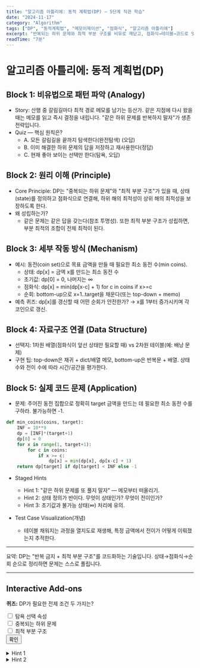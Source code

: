 ```yaml
---
title: "알고리즘 아틀리에: 동적 계획법(DP) — 5단계 직관 학습"
date: "2024-11-17"
category: "Algorithm"
tags: ["DP", "동적계획법", "메모이제이션", "점화식", "알고리즘 아틀리에"]
excerpt: "반복되는 하위 문제와 최적 부분 구조를 비유로 깨닫고, 점화식→테이블→코드로 잇습니다."
readTime: "7분"
---
```


# 알고리즘 아틀리에: 동적 계획법(DP)

## Block 1: 비유법으로 패턴 파악 (Analogy)

- Story: 산행 중 갈림길마다 최적 경로 메모를 남기는 등산가. 같은 지점에 다시 왔을 때는 메모를 읽고 즉시 결정을 내립니다. "같은 하위 문제를 반복하지 말자"가 생존 전략입니다.
- Quiz — 핵심 원칙은?
  - A. 모든 갈림길을 끝까지 탐색한다(완전탐색) (오답)
  - B. 이미 해결한 하위 문제의 답을 저장하고 재사용한다(정답)
  - C. 현재 좋아 보이는 선택만 한다(탐욕, 오답)

## Block 2: 원리 이해 (Principle)

- Core Principle: DP는 "중복되는 하위 문제"와 "최적 부분 구조"가 있을 때, 상태(state)를 정의하고 점화식으로 연결해, 하위 해의 최적성이 상위 해의 최적성을 보장하도록 한다.
- 왜 성립하는가?
  - 같은 문제는 같은 답을 갖는다(참조 투명성). 또한 최적 부분 구조가 성립하면, 부분 최적의 조합이 전체 최적이 된다.

## Block 3: 세부 작동 방식 (Mechanism)

- 예시: 동전(coin set)으로 목표 금액을 만들 때 필요한 최소 동전 수(min coins).
  - 상태: dp[x] = 금액 x를 만드는 최소 동전 수
  - 초기값: dp[0] = 0, 나머지는 ∞
  - 점화식: dp[x] = min(dp[x-c] + 1) for c in coins if x>=c
  - 순회: bottom-up으로 x=1..target을 채운다(또는 top-down + memo)
- 예측 퀴즈: dp[x]를 갱신할 때 어떤 순회가 안전한가? → x를 1부터 증가시키며 각 코인으로 갱신.

## Block 4: 자료구조 연결 (Data Structure)

- 선택지: 1차원 배열(점화식이 앞선 상태만 필요할 때) vs 2차원 테이블(예: 배낭 문제)
- 구현 팁: top-down은 재귀 + dict/배열 메모, bottom-up은 반복문 + 배열. 상태 수와 전이 수에 따라 시간/공간을 평가한다.

## Block 5: 실제 코드 문제 (Application)

- 문제: 주어진 동전 집합으로 정확히 target 금액을 만드는 데 필요한 최소 동전 수를 구하라. 불가능하면 -1.

```python
def min_coins(coins, target):
    INF = 10**9
    dp = [INF]*(target+1)
    dp[0] = 0
    for x in range(1, target+1):
        for c in coins:
            if x >= c:
                dp[x] = min(dp[x], dp[x-c] + 1)
    return dp[target] if dp[target] < INF else -1
```

- Staged Hints
  - Hint 1: "같은 하위 문제를 또 풀지 말자" — 메모부터 떠올리기.
  - Hint 2: 상태 정의가 반이다. 무엇이 상태인가? 무엇이 전이인가?
  - Hint 3: 초기값과 불가능 상태(∞) 처리에 유의.

- Test Case Visualization(개념)
  - 테이블 채워지는 과정을 열지도로 재생해, 특정 금액에서 전이가 어떻게 이뤄졌는지 추적한다.

---

요약: DP는 "반복 금지 + 최적 부분 구조"를 코드화하는 기술입니다. 상태→점화식→순회 순으로 정리하면 문제는 스스로 풀립니다.

---

## Interactive Add‑ons

<div class="mcq" data-answer="B">
  <p><strong>퀴즈:</strong> DP가 필요한 전제 조건 두 가지는?</p>
  <label><input type="checkbox" name="q-dp-1" value="A"> 탐욕 선택 속성</label><br>
  <label><input type="checkbox" name="q-dp-1" value="B"> 중복되는 하위 문제</label><br>
  <label><input type="checkbox" name="q-dp-1" value="C"> 최적 부분 구조</label><br>
  <button class="chk-submit">확인</button>
  <div class="chk-feedback" hidden></div>
</div>

<details style="margin-top: 1rem;"><summary>Hint 1</summary> 같은 질문을 두 번 풀지 않는 전략.</details>
<details><summary>Hint 2</summary> 하위 해의 최적성이 상위 해의 최적성을 보장해야 합니다.</details>

<script>
(function(){
  document.querySelectorAll('.mcq').forEach(function(box){
    var btn = box.querySelector('.chk-submit');
    var fb = box.querySelector('.chk-feedback');
    btn && btn.addEventListener('click', function(){
      var checks = box.querySelectorAll('input[type=checkbox]:checked');
      var vals = Array.from(checks).map(function(x){return x.value});
      fb.hidden = false;
      var correct = vals.includes('B') && vals.includes('C') && !vals.includes('A');
      if(correct){ fb.textContent='정답! ✅ 중복 하위 문제 + 최적 부분 구조'; fb.style.color='#065f46'; }
      else { fb.textContent='오답. 두 조건을 모두 만족해야 합니다.'; fb.style.color='#991b1b'; }
    });
  });
})();
</script>
